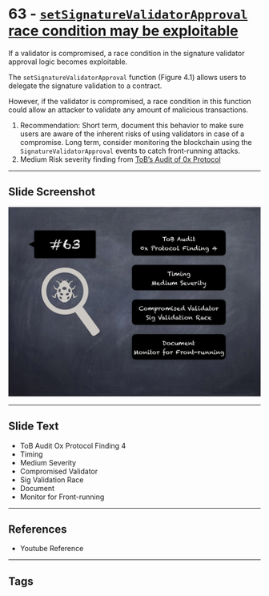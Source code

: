
# 63 - [`setSignatureValidatorApproval` race condition may be exploitable](./`setSignatureValidatorApproval`%20race%20condition%20may%20be%20exploitable.md)

If a validator is compromised, a race condition in the signature validator approval logic becomes exploitable. 

The `setSignatureValidatorApproval` function (Figure 4.1) allows users to delegate the signature validation to a contract. 

However, if the validator is compromised, a race condition in this function could allow an attacker to validate any amount of malicious transactions.

1. Recommendation: Short term, document this behavior to make sure users are aware of the inherent risks of using validators in case of a compromise. Long term, consider monitoring the blockchain using the `SignatureValidatorApproval` events to catch front-running attacks.
2. Medium Risk severity finding from [ToB’s Audit of 0x Protocol](https://github.com/trailofbits/publications/blob/master/reviews/0x-protocol.pdf)
___
## Slide Screenshot
![063.png](../../images/7.%20Audit%20Findings%20101/063.png)
___
## Slide Text
- ToB Audit Ox Protocol Finding 4
- Timing
- Medium Severity
- Compromised Validator
- Sig Validation Race
- Document
- Monitor for Front-running
___
## References
- Youtube Reference
___
## Tags
